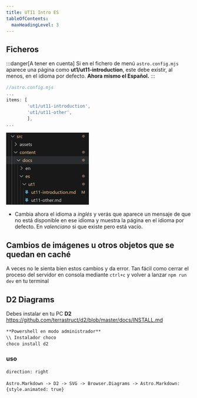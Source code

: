 ```yaml
---
title: UT11 Intro ES
tableOfContents:
  maxHeadingLevel: 3
---
```


## Ficheros

:::danger[A tener en cuenta]
Si en el fichero de menú `astro.config.mjs` aparece una página como **ut1/ut11-introduction**, este debe existir, al menos, en el idioma por defecto. **Ahora mismo el Español.**
:::

```js
//astro.config.mjs
...
items: [
        'ut1/ut11-introduction',
        'ut1/ut11-other',
        ],     
... 
```
![min ficheros](../../../../assets/ut1/min_files_225x196.png)

- Cambia ahora el idioma a _inglés_ y verás que aparece un mensaje de que no está disponible en ese idioma y muestra la página en el idioma por defecto. En _valenciano_ si que existe pero está vacío.

## Cambios de imágenes u otros objetos que se quedan en caché

A veces no le sienta bien estos cambios y da error. Tan fácil como cerrar el proceso del servidor en consola mediante `ctrl+c` y volver a lanzar `npm run dev` en tu terminal

## D2 Diagrams
Debes instalar en tu PC **D2**
https://github.com/terrastruct/d2/blob/master/docs/INSTALL.md

```cmd
**Powershell en modo administrador**
\\ Instalador choco
choco install d2
```

### uso
```d2 sketch pad=50
direction: right

Astro.Markdown -> D2 -> SVG -> Browser.Diagrams -> Astro.Markdown: {style.animated: true}
```